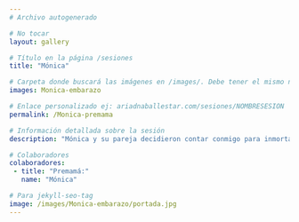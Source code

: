 ```yaml
---
# Archivo autogenerado

# No tocar
layout: gallery

# Título en la página /sesiones
title: "Mónica"

# Carpeta donde buscará las imágenes en /images/. Debe tener el mismo nombre y sin espacios
images: Monica-embarazo

# Enlace personalizado ej: ariadnaballestar.com/sesiones/NOMBRESESION
permalink: /Monica-premama

# Información detallada sobre la sesión
description: "Mónica y su pareja decidieron contar conmigo para inmortalizar los últimos momentos de su embarazo. Estaba de 38 semanas, a puntito de conocer a su pequeño. El final de una dulce espera, su cariño, su amor y un atardecer fueron suficientes para esta sesión."

# Colaboradores
colaboradores:
 - title: "Premamá:"
   name: "Mónica"

# Para jekyll-seo-tag
image: /images/Monica-embarazo/portada.jpg
---
```

